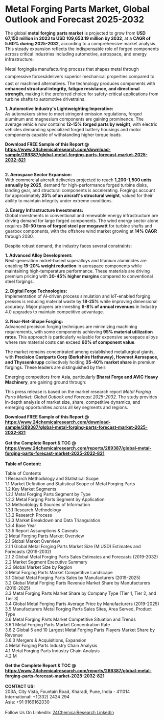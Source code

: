 <h1>Metal Forging Parts Market, Global Outlook and Forecast 2025-2032</h1><p>The global <strong>metal forging parts market</strong> is projected to grow from <strong>USD 67,150 million in 2023 to USD 109,653.19 million by 2032</strong>, at a <strong>CAGR of 5.60% during 2025-2032</strong>, according to a comprehensive market analysis. This steady expansion reflects the indispensable role of forged components across critical industries including automotive, aerospace, and energy infrastructure.</p><p>Metal forgingâa manufacturing process that shapes metal through compressive forcesâdelivers superior mechanical properties compared to cast or machined alternatives. The technology produces components with <strong>enhanced structural integrity, fatigue resistance, and directional strength</strong>, making it the preferred choice for safety-critical applications from turbine shafts to automotive drivetrains.</p><p><strong>1. Automotive Industry's Lightweighting Imperative:</strong><br>
As automakers strive to meet stringent emission regulations, forged aluminum and magnesium components are gaining prominence. The average vehicle now contains <strong>12-15% forged parts by weight</strong>, with electric vehicles demanding specialized forged battery housings and motor components capable of withstanding higher torque loads.</p><div><b>Download FREE Sample of this Report @ 
            <a href="https://www.24chemicalresearch.com/download-sample/289387/global-metal-forging-parts-forecast-market-2025-2032-821">
            https://www.24chemicalresearch.com/download-sample/289387/global-metal-forging-parts-forecast-market-2025-2032-821</a></b></div><br><p><strong>2. Aerospace Sector Expansion:</strong><br>
With commercial aircraft deliveries projected to reach <strong>1,200-1,500 units annually by 2025</strong>, demand for high-performance forged turbine disks, landing gear, and structural components is accelerating. Forgings account for approximately <strong>25% of an aircraft's structural weight</strong>, valued for their ability to maintain integrity under extreme conditions.</p><p><strong>3. Energy Infrastructure Investments:</strong><br>
Global investments in conventional and renewable energy infrastructure are driving demand for large forged components. The wind energy sector alone requires <strong>30-50 tons of forged steel per megawatt</strong> for turbine shafts and gearbox components, with the offshore wind market growing at <strong>14% CAGR</strong> through 2030.</p><p>Despite robust demand, the industry faces several constraints:</p><p><strong>1. Advanced Alloy Development:</strong><br>
Next-generation nickel-based superalloys and titanium aluminides are enabling <strong>15-20% weight reduction</strong> in aerospace components while maintaining high-temperature performance. These materials are driving premium pricing with <strong>30-45% higher margins</strong> compared to conventional steel forgings.</p><p><strong>2. Digital Forge Technologies:</strong><br>
Implementation of AI-driven process simulation and IoT-enabled forging presses is reducing material waste by <strong>18-25%</strong> while improving dimensional accuracy. Major players are investing <strong>6-8% of annual revenues</strong> in Industry 4.0 upgrades to maintain competitive advantage.</p><p><strong>3. Near-Net-Shape Forging:</strong><br>
Advanced precision forging techniques are minimizing machining requirements, with some components achieving <strong>95% material utilization rates</strong>. This approach is particularly valuable for expensive aerospace alloys where raw material costs can exceed <strong>60% of component value</strong>.</p><p>The market remains concentrated among established metallurgical giants, with <strong>Precision Castparts Corp (Berkshire Hathaway), Howmet Aerospace, and Thyssenkrupp</strong> collectively holding <strong>35-40% market share</strong> in premium forgings. These leaders are distinguished by their:</p><p>Emerging competitors from Asia, particularly <strong>Bharat Forge and AVIC Heavy Machinery</strong>, are gaining ground through:</p><p>This press release is based on the market research report <em>Metal Forging Parts Market: Global Outlook and Forecast 2025-2032</em>. The study provides in-depth analysis of market size, share, competitive dynamics, and emerging opportunities across all key segments and regions.</p><div><b>Download FREE Sample of this Report @ 
            <a href="https://www.24chemicalresearch.com/download-sample/289387/global-metal-forging-parts-forecast-market-2025-2032-821">
            https://www.24chemicalresearch.com/download-sample/289387/global-metal-forging-parts-forecast-market-2025-2032-821</a></b></div><br><div><b>Get the Complete Report & TOC @ 
            <a href="https://www.24chemicalresearch.com/reports/289387/global-metal-forging-parts-forecast-market-2025-2032-821">
            https://www.24chemicalresearch.com/reports/289387/global-metal-forging-parts-forecast-market-2025-2032-821</a></b></div><br>
            <b>Table of Content:</b><p>Table of Contents<br />
1 Research Methodology and Statistical Scope<br />
1.1 Market Definition and Statistical Scope of Metal Forging Parts<br />
1.2 Key Market Segments<br />
1.2.1 Metal Forging Parts Segment by Type<br />
1.2.2 Metal Forging Parts Segment by Application<br />
1.3 Methodology & Sources of Information<br />
1.3.1 Research Methodology<br />
1.3.2 Research Process<br />
1.3.3 Market Breakdown and Data Triangulation<br />
1.3.4 Base Year<br />
1.3.5 Report Assumptions & Caveats<br />
2 Metal Forging Parts Market Overview<br />
2.1 Global Market Overview<br />
2.1.1 Global Metal Forging Parts Market Size (M USD) Estimates and Forecasts (2019-2032)<br />
2.1.2 Global Metal Forging Parts Sales Estimates and Forecasts (2019-2032)<br />
2.2 Market Segment Executive Summary<br />
2.3 Global Market Size by Region<br />
3 Metal Forging Parts Market Competitive Landscape<br />
3.1 Global Metal Forging Parts Sales by Manufacturers (2019-2025)<br />
3.2 Global Metal Forging Parts Revenue Market Share by Manufacturers (2019-2025)<br />
3.3 Metal Forging Parts Market Share by Company Type (Tier 1, Tier 2, and Tier 3)<br />
3.4 Global Metal Forging Parts Average Price by Manufacturers (2019-2025)<br />
3.5 Manufacturers Metal Forging Parts Sales Sites, Area Served, Product Type<br />
3.6 Metal Forging Parts Market Competitive Situation and Trends<br />
3.6.1 Metal Forging Parts Market Concentration Rate<br />
3.6.2 Global 5 and 10 Largest Metal Forging Parts Players Market Share by Revenue<br />
3.6.3 Mergers & Acquisitions, Expansion<br />
4 Metal Forging Parts Industry Chain Analysis<br />
4.1 Metal Forging Parts Industry Chain Analysis<br />
4.2 M</p><div><b>Get the Complete Report & TOC @ 
            <a href="https://www.24chemicalresearch.com/reports/289387/global-metal-forging-parts-forecast-market-2025-2032-821">
            https://www.24chemicalresearch.com/reports/289387/global-metal-forging-parts-forecast-market-2025-2032-821</a></b></div><br><b>CONTACT US:</b><br>
            203A, City Vista, Fountain Road, Kharadi, Pune, India - 411014<br>
            International: +1(332) 2424 294<br>
            Asia: +91 9169162030 <br><br>
            Follow Us On LinkedIn: <a href="https://www.linkedin.com/company/24chemicalresearch/">24ChemicalResearch LinkedIn</a>